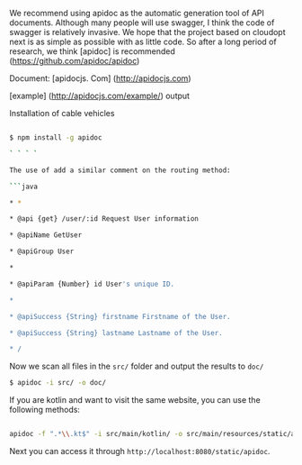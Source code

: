 We recommend using apidoc as the automatic generation tool of API documents. Although many people will use swagger, I think the code of swagger is relatively invasive. We hope that the project based on cloudopt next is as simple as possible with as little code. So after a long period of research, we think [apidoc] is recommended (https://github.com/apidoc/apidoc)

Document: [apidocjs. Com] (http://apidocjs.com)

[example] (http://apidocjs.com/example/) output

Installation of cable vehicles

```bash

$ npm install -g apidoc

` ` ` `

The use of add a similar comment on the routing method:

```java

* *

* @api {get} /user/:id Request User information

* @apiName GetUser

* @apiGroup User

*

* @apiParam {Number} id User's unique ID.

*

* @apiSuccess {String} firstname Firstname of the User.

* @apiSuccess {String} lastname Lastname of the User.

* /

```

Now we scan all files in the `src/` folder and output the results to `doc/`

```bash
$ apidoc -i src/ -o doc/
```

If you are kotlin and want to visit the same website, you can use the following methods:

```bash

apidoc -f ".*\\.kt$" -i src/main/kotlin/ -o src/main/resources/static/apidoc

```

Next you can access it through `http://localhost:8080/static/apidoc`.